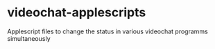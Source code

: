 # videochat-applescripts
Applescript files to change the status in various videochat programms simultaneously

